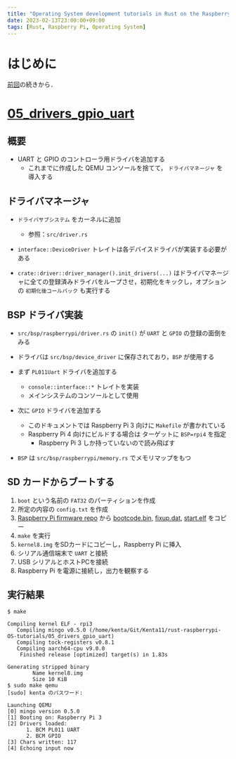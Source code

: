 ```yaml
---
title: "Operating System development tutorials in Rust on the Raspberry Pi をする #5"
date: 2023-02-13T23:00:00+09:00
tags: [Rust, Raspberry Pi, Operating System]
---
```

# はじめに

[前回](../2023-02-02-rust-raspberrypi-os-tutorials)の続きから．

# [05_drivers_gpio_uart](https://github.com/rust-embedded/rust-raspberrypi-OS-tutorials/tree/master/05_drivers_gpio_uart)

## 概要

- UART と GPIO のコントローラ用ドライバを追加する
    - これまでに作成した QEMU コンソールを捨てて， `ドライバマネージャ` を導入する

## ドライバマネージャ

- `ドライバサブシステム` をカーネルに追加
    - 参照：`src/driver.rs`
- `interface::DeviceDriver` トレイトは各デバイスドライバが実装する必要がある

- `crate::driver::driver_manager().init_drivers(...)` はドライバマネージャに全ての登録済みドライバをループさせ，初期化をキックし，オプションの `初期化後コールバック` も実行する

## BSP ドライバ実装

- `src/bsp/raspberrypi/driver.rs` の `init()` が `UART` と `GPIO` の登録の面倒をみる
- ドライバは `src/bsp/device_driver` に保存されており，`BSP` が使用する

- まず `PL011Uart` ドライバを追加する
    - `console::interface::*` トレイトを実装
    - メインシステムのコンソールとして使用
- 次に `GPIO` ドライバを追加する
    - このドキュメントでは Raspberry Pi 3 向けに `Makefile` が書かれている
    - Raspberry Pi 4 向けにビルドする場合は ターゲットに `BSP=rpi4` を指定
        - Raspberry Pi 3 しか持っていないので読み飛ばす
- `BSP` は `src/bsp/raspberrypi/memory.rs` でメモリマップをもつ

## SD カードからブートする

1. `boot` という名前の `FAT32` のパーティションを作成
2. 所定の内容の `config.txt` を作成
3. [Raspberry Pi firmware repo](https://github.com/raspberrypi/firmware/tree/master/ot) から [bootcode.bin](https://github.com/raspberrypi/firmware/raw/master/boot/otcode.bin), [fixup.dat](https://github.com/raspberrypi/firmware/raw/master/boot/xup.dat), [start.elf](https://github.com/raspberrypi/firmware/raw/master/boot/start.f) をコピー
4. `make` を実行
5. `kernel8.img` をSDカードにコピーし，Raspberry Pi に挿入
6. シリアル通信端末で `UART` と接続
7. USB シリアルとホストPCを接続
8. Raspberry Pi を電源に接続し，出力を観察する

## 実行結果

```shell
$ make

Compiling kernel ELF - rpi3
   Compiling mingo v0.5.0 (/home/kenta/Git/Kenta11/rust-raspberrypi-OS-tutorials/05_drivers_gpio_uart)
   Compiling tock-registers v0.8.1
   Compiling aarch64-cpu v9.0.0
    Finished release [optimized] target(s) in 1.83s

Generating stripped binary
        Name kernel8.img
        Size 10 KiB
$ sudo make qemu
[sudo] kenta のパスワード:

Launching QEMU
[0] mingo version 0.5.0
[1] Booting on: Raspberry Pi 3
[2] Drivers loaded:
      1. BCM PL011 UART
      2. BCM GPIO
[3] Chars written: 117
[4] Echoing input now
```

